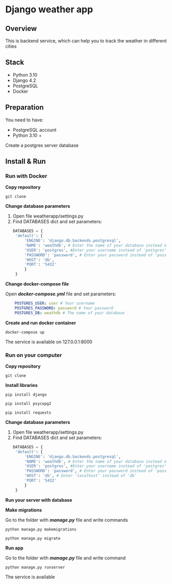 # Django weather app

## Overview
This is backend service, which can help you to track the weather in different cities

## Stack

+ Python 3.10
+ Django 4.2
+ PostgreSQL
+ Docker
  
## Preparation

You need to have: 
+ PostgreSQL account
+ Python 3.10 +

Create a postgres server database

## Install & Run

### Run with Docker

**Copy repository**
```shell
git clone
```

**Change database parameters**

1) Open file weatherapp/settings.py
2) Find DATABASES dict and set parameters:
   ```python
   DATABASES = {
    'default': {
        'ENGINE': 'django.db.backends.postgresql',
        'NAME': 'weathdb', # Enter the name of your database instead of 'weathdb'
        'USER': 'postgres', #Enter your username instead of 'postgres'
        'PASSWORD': 'password', # Enter your password instead of 'password'
        'HOST': 'db',
        'PORT': '5432'
        }
    }
    ```

**Change docker-compose file**

Open ***docker-compose.yml*** file and set parameters:
```yml
    POSTGRES_USER: user # Your username
    POSTGRES_PASSWORD: password # Your password
    POSTGRES_DB: weathdb # The name of your database
```

**Create and run docker container**
```shell
docker-compose up
```
The service is available on 127.0.0.1:8000

### Run on your computer ###

**Copy repository**
```shell
git clone
```

**Install libraries**
```shell
pip install django
```
```shell
pip install psycopg2
```
```shell
pip install requests
```

**Change database parameters**

1) Open file weatherapp/settings.py
2) Find DATABASES dict and set parameters:
   ```python
   DATABASES = {
    'default': {
        'ENGINE': 'django.db.backends.postgresql',
        'NAME': 'weathdb', # Enter the name of your database instead of 'weathdb'
        'USER': 'postgres', #Enter your username instead of 'postgres'
        'PASSWORD': 'password', # Enter your password instead of 'password'
        'HOST': 'db', # Enter 'localhost' instead of 'db'
        'PORT': '5432'
        }
    }
    ```

**Run your server with database**

**Make migrations**

Go to the folder with ***manage.py*** file and write commands
```shell
python manage.py makemigrations
```
```shell
python manage.py migrate
```

**Run app**

Go to the folder with ***manage.py*** file and write command
```shell
python manage.py runserver
```

The service is available